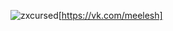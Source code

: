 
![zxcursed](https://user-images.githubusercontent.com/68658609/132947822-d5e51313-b664-46dc-a0f4-17c16a6da2d3.gif)[https://vk.com/meelesh]



<!--
**MeeLeSh/MeeLeSh** is a ✨ _special_ ✨ repository because its `README.md` (this file) appears on your GitHub profile.

Here are some ideas to get you started:

- 🔭 I’m currently working on ...
- 🌱 I’m currently learning ...
- 👯 I’m looking to collaborate on ...
- 🤔 I’m looking for help with ...
- 💬 Ask me about ...
- 📫 How to reach me: ...
- 😄 Pronouns: ...
- ⚡ Fun fact: ...
-->


